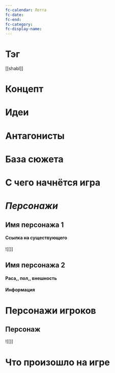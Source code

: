 ```yaml
---
fc-calendar: Лотта
fc-date: 
fc-end: 
fc-category: 
fc-display-name:
---
```

# Тэг
[[shabl]]
# Концепт

# Идеи

# Антагонисты

# База сюжета

# С чего начнётся игра

# *Персонажи*
## Имя персонажа 1
#### Ссылка на существующего
![[]]
## Имя персонажа 2
#### Раса,, пол,, внешность

#### Информация

# Персонажи игроков
## Персонаж
![[]]

# Что произошло на игре
